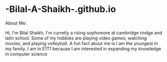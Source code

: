 # -Bilal-A-Shaikh-.github.io

About Me:

Hi, I'm Bilal Shaikh, I'm curretly a rising sophomore at cambridge rindge and latin school. Some of my hobbies are playing video games, watching movies, and playing volleyball. A fun fact about me is I am the youngest in my family. I am in E1T1 because I am interested in expanding my knowledge in computer science
